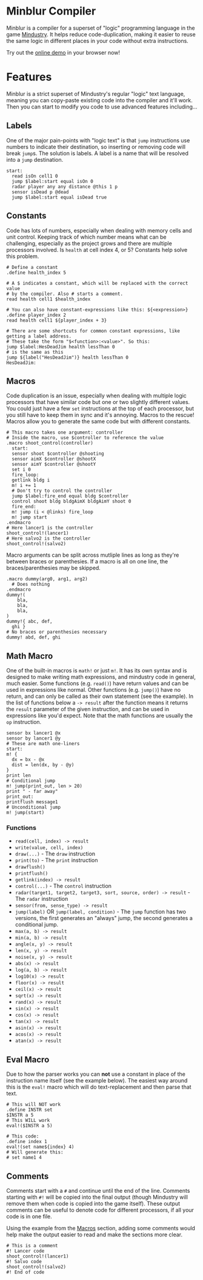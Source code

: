 # Minblur Compiler
Minblur is a compiler for a superset of "logic" programming language in the game
[Mindustry](https://github.com/Anuken/Mindustry). It helps reduce code-duplication,
making it easier to reuse the same logic in different places in your code without
extra instructions.

Try out the [online demo](https://bindernews.github.io/minblur-web-demo/) in your
browser now!

# Features
Minblur is a strict superset of Mindustry's regular "logic" text language, meaning
you can copy-paste existing code into the compiler and it'll work. Then you can
start to modify you code to use advanced features including...

## Labels
One of the major pain-points with "logic text" is that `jump` instructions use numbers
to indicate their destination, so inserting or removing code will break `jump`s.
The solution is labels. A label is a name that will be resolved into a `jump` destination.

```
start:
  read isOn cell1 0
  jump $label:start equal isOn 0
  radar player any any distance @this 1 p
  sensor isDead p @dead
  jump $label:start equal isDead true
```

## Constants
Code has lots of numbers, especially when dealing with memory cells and unit control.
Keeping track of which number means what can be challenging, especially as the project
grows and there are multiple processors involved. Is `health` at cell index 4, or 5?
Constants help solve this problem.

```
# Define a constant
.define health_index 5

# A $ indicates a constant, which will be replaced with the correct value
# by the compiler. Also # starts a comment.
read health cell1 $health_index

# You can also have constant-expressions like this: ${<expression>}
.define player_index 2
read health cell1 ${player_index + 3}

# There are some shortcuts for common constant expressions, like getting a label address.
# These take the form "$<function>:<value>". So this:
jump $label:HesDeadJim health lessThan 0
# is the same as this
jump ${label("HesDeadJim")} health lessThan 0
HesDeadJim:
```

## Macros
Code duplication is an issue, especially when dealing with multiple logic processors
that have similar code but one or two slightly different values. You could just have
a few `set` instructions at the top of each processor, but you still have to keep
them in sync and it's annoying. Macros to the rescue! Macros allow you to generate
the same code but with different constants.

```
# This macro takes one argument: controller
# Inside the macro, use $controller to reference the value
.macro shoot_control(controller)
  start:
  sensor shoot $controller @shooting
  sensor aimX $controller @shootX
  sensor aimY $controller @shootY
  set i 0
  fire_loop:
  getlink bldg i
  m! i += 1
  # Don't try to control the controller
  jump $label:fire_end equal bldg $controller
  control shoot bldg bldgAimX bldgAimY shoot 0
  fire_end:
  m! jump (i < @links) fire_loop
  m! jump start
.endmacro
# Here lancer1 is the controller
shoot_control!(lancer1)
# Here salvo2 is the controller
shoot_control!(salvo2)
```

Macro arguments can be split across mutliple lines as long as they're between braces or
parenthesies. If a macro is all on one line, the braces/parenthesies may be skipped.

```
.macro dummy(arg0, arg1, arg2)
  # Does nothing
.endmacro
dummy!(
    bla,
    bla,
    bla,
)
dummy!{ abc, def,
  ghi }
# No braces or parenthesies necessary
dummy! abd, def, ghi
```

## Math Macro
One of the built-in macros is `math!` or just `m!`. It has its own syntax and is
designed to make writing math expressions, and mindustry code in general,
much easier. Some functions (e.g. `read()`) have return values and can be used
in expressions like normal. Other functions (e.g. `jump()`) have no return,
and can only be called as their own statement (see the example). In the
list of functions below a `-> result` after the function means it returns
the `result` parameter of the given instruction, and can be used in expressions
like you'd expect. Note that the math functions are usually the `op` instruction.

```
sensor bx lancer1 @x
sensor by lancer1 @y
# These are math one-liners
start:
m! {
  dx = bx - @x
  dist = len(dx, by - @y)
}
print len
# Conditional jump
m! jump(print_out, len > 20)
print " - far away"
print_out:
printflush message1
# Unconditional jump
m! jump(start)
```

### Functions
- `read(cell, index) -> result`
- `write(value, cell, index)`
- `draw(...)` - The `draw` instruction
- `print(to)` - The `print` instruction
- `drawflush()`
- `printflush()`
- `getlink(index) -> result`
- `control(...)` - The `control` instruction
- `radar(target1, target2, target3, sort, source, order) -> result` - The `radar` instruction
- `sensor(from, sense_type) -> result`
- `jump(label)` OR `jump(label, condition)` - The `jump` function has two versions, the first
  generates an "always" jump, the second generates a conditional jump.
- `max(a, b) -> result`
- `min(a, b) -> result`
- `angle(x, y) -> result`
- `len(x, y) -> result`
- `noise(x, y) -> result`
- `abs(x) -> result`
- `log(a, b) -> result`
- `log10(x) -> result`
- `floor(x) -> result`
- `ceil(x) -> result`
- `sqrt(x) -> result`
- `rand(x) -> result`
- `sin(x) -> result`
- `cos(x) -> result`
- `tan(x) -> result`
- `asin(x) -> result`
- `acos(x) -> result`
- `atan(x) -> result`

## Eval Macro
Due to how the parser works you can **not** use a constant in place of the instruction
name itself (see the example below). The easiest way around this is the `eval!` macro
which will do text-replacement and then parse that text.

```
# This will NOT work
.define INSTR set
$INSTR a 5
# This WILL work
eval!($INSTR a 5)

# This code:
.define index 1
eval!(set name${index} 4)
# Will generate this:
# set name1 4
```

## Comments
Comments start with a `#` and continue until the end of the line.
Comments starting with `#!` will be copied into the final output (though Mindustry will
remove them when code is copied into the game itself). These output comments can be
useful to denote code for different processors, if all your code is in one file.

Using the example from the [Macros](##Macros) section, adding some comments would
help make the output easier to read and make the sections more clear.

```
# This is a comment
#! Lancer code
shoot_control!(lancer1)
#! Salvo code
shoot_control!(salvo2)
#! End of code
```
